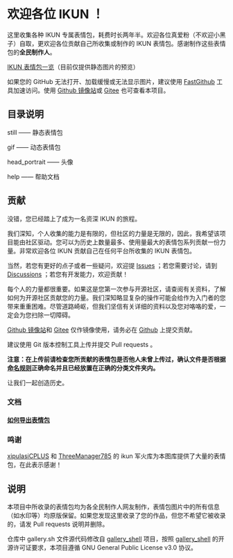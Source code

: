 # 欢迎各位 IKUN ！
这里收集各种 IKUN 专属表情包，耗费时长两年半。欢迎各位真爱粉（不欢迎小黑子）自取，更欢迎各位贡献自己所收集或制作的 IKUN 表情包。感谢制作这些表情包的**全民制作人**。

[IKUN 表情包一览](https://ikun.wzwtt.cf)（目前仅提供静态图片的预览）

如果您的 GitHub 无法打开、加载缓慢或无法显示图片，建议使用 [FastGithub](https://github.com/dotnetcore/FastGithub) 工具加速访问。使用 [Github 镜像站](https://github.ttmirrors.eu.org/wzwtt/ikun)或 [Gitee](https://gitee.com/wzwtt/ikun) 也可查看本项目。

## 目录说明
still —— 静态表情包

gif —— 动态表情包

head_portrait —— 头像

help —— 帮助文档

## 贡献
没错，您已经踏上了成为一名资深 IKUN 的旅程。

我们深知，个人收集的能力是有限的，但社区的力量是无限的，因此，我希望该项目能由社区驱动。您可以为历史上数量最多、使用量最大的表情包系列贡献一份力量。非常欢迎各位 IKUN 贡献自己在任何平台所收集的 IKUN 表情包。

当然，若您有更好的点子或者一些疑问，欢迎提 [Issues](https://github.com/wzwtt/ikun/issues) ；若您需要讨论，请到 [Discussions](https://github.com/wzwtt/ikun/discussions) ；若您有开发能力，欢迎贡献！

每个人的力量都很重要。如果这是您第一次参与开源社区，请查阅有关资料，了解如何为开源社区贡献您的力量。我们深知略显复杂的操作可能会给作为入门者的您带来重重困难。尽管道路崎岖，但我们坚信有关详细的资料以及您对咯咯的爱，一定会为您扫除一切障碍。

[Github 镜像站](https://github.wzwtt.cf/wzwtt/ikun)和 [Gitee](https://gitee.com/wzwtt/ikun) 仅作镜像使用，请务必在 [Github](https://github.com/wzwtt/ikun) 上提交贡献。

建议使用 Git 版本控制工具上传并提交 Pull requests 。

**注意：在上传前请检查您所贡献的表情包是否他人未曾上传过，确认文件是否根据[命名规则](/help/name_rules.md)正确命名并且已经放置在正确的分类文件夹内。**

让我们一起创造历史。

### 文档
#### [如何导出表情包](/help/export.md)

### 鸣谢
[xipulasiCPLUS](https://github.com/xipulasiCPLUS) 和 [ThreeManager785](https://github.com/ThreeManager785) 的 ikun 军火库为本图库提供了大量的表情包，在此表示感谢！

## 说明
本项目中所收录的表情包均为各全民制作人网友制作，表情包图片中的所有信息（如水印等）均原版保留。如果您发现这里收录了您的作品，但您不希望它被收录的，请发 Pull requests 说明并删除。

仓库中 gallery.sh 文件源代码修改自 [gallery_shell](https://github.com/Cyclenerd/gallery_shell) 项目，按照 [gallery_shell](https://github.com/Cyclenerd/gallery_shell) 的开源许可证要求，本项目遵循 GNU General Public License v3.0 协议。

